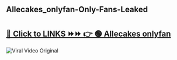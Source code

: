 
 ## Allecakes_onlyfan-Only-Fans-Leaked

# <h2><a href="https://clipsfans.com/Allecakes_onlyfan&ref=git">🔗 Click to LINKS ⏩⏩ 👉 🟢 Allecakes onlyfan </a></h2>

<a href="https://clipsfans.com/Allecakes_onlyfan&ref=git" rel="nofollow" data-target="animated-image.originalLink"><img src="https://i.ibb.co.com/xMMVF88/686577567.gif" alt="Viral Video Original" style="max-width: 100%; display: inline-block;" data-target="animated-image.originalImage"></a>
